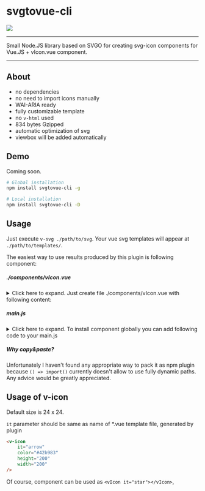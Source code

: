 # svgtovue-cli

![](https://img.shields.io/badge/WAI--ARIA-support-green.svg)


----
Small Node.JS library based on SVGO for creating svg-icon components for Vue.JS + vIcon.vue component.

----
## About
- no dependencies
- no need to import icons manually
- WAI-ARIA ready
- fully customizable template
- no ```v-html``` used
- 834 bytes Gzipped
- automatic optimization of svg
- viewbox will be added automatically


## Demo
Coming soon.

```bash
# Global installation
npm install svgtovue-cli -g

# Local installation
npm install svgtovue-cli -D
```

## Usage
Just execute ```v-svg ./path/to/svg```. Your vue svg templates will appear at ```./path/to/templates/```.

The easiest way to use results produced by this plugin is following component:

##### ./components/vIcon.vue
<details>
    <summary>
        Click here to expand. Just create file ./components/vIcon.vue with following content:
    </summary>

    <template>
        <svg xmlns="http://www.w3.org/2000/svg"
        :height="height"
        :width="width"
        :viewBox="viewbox"
        :id="id"
        :aria-labelledby="title"
        :aria-describedby="desc"
        :role="role"
        v-if="component">
            <title v-if="title">{{ title }}</title>
            <desc v-if="desc">{{desc}}</desc>

            <g :fill="color" :style="iconStyle" v-else>
                <component :is="component" @onMounted="getViewbox"></component>
            </g>

        </svg>
    </template>

    <script>
    export default {
        name: 'v-icon',
        data() {
            return {
                component: () =>
                    /* specify path to generated templates here */
                    import('./templates/' + this.it + ".vue")
                    .then((template) => {
                        return template;
                    }),
                viewbox: '0 0 20 20'
            }
        },
        props: {
            it: {
                type: String,
                default: "default"
            },
            id: {
                type: String,
            },
            desc: {
                type: String,
            },
            role: {
                type: String,
                default: "img"
            },
            tabindex: {
                type: [Number, String],
                default: 0
            },
            title: {
                type: String,
                default: ""
            },
            iconStyle: {
                type: String,
                default: ""
            },
            width: {
                type: [Number, String],
                default: 24
            },
            height: {
                type: [Number, String],
                default: 24
            },
            color: {
                type: [String],
                default: "#333"
            }
        },
        methods: {
            getViewbox(viewbox) {
                this.viewbox = viewbox;
            }
        },
    };
    </script>

</details>

##### main.js
<details>
    <summary>
        Click here to expand. To install component globally you can add following code to your main.js
    </summary>

    import vIcon from './components/vIcon.vue'

    Vue.component("v-icon", vIcon);
</details>

##### Why copy&paste?
Unfortunately I haven't found any appropriate way to pack it as npm plugin because ```() => import()``` currently doesn't allow to use fully dynamic paths. Any advice would be greatly appreciated.

## Usage of v-icon

Default size is 24 x 24.

``it`` parameter should be same as name of *.vue template file, generated by plugin
```html
<v-icon
    it="arrow"
    color="#42b983"
    height="200"
    width="200"
/>
```

Of course, component can be used as ```<vIcon it="star"></vIcon>```,
